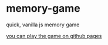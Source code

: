 # memory-game
quick, vanilla js memory game

[you can play the game on github pages](https://iwasnevergivenaname.github.io/memory-game/)
